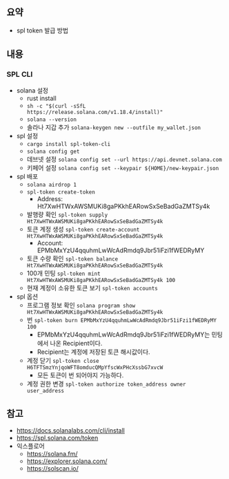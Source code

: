 ## 요약
- spl token 발급 방법
## 내용
### SPL CLI
- solana 설정
    - rust install
    - `sh -c "$(curl -sSfL https://release.solana.com/v1.18.4/install)"`
    - `solana --version`
    - 솔라나 지갑 추가 `solana-keygen new --outfile my_wallet.json`
- spl 설정
    - `cargo install spl-token-cli`
    - `solana config get`
    - 데브넷 설정 `solana config set --url https://api.devnet.solana.com` 
    - 키페어 설정 `solana config set --keypair ${HOME}/new-keypair.json`
- spl 배포
    - `solana airdrop 1`
    - `spl-token create-token`
        - Address: Ht7XwHTWxAWSMUKi8gaPKkhEARowSxSeBadGaZMTSy4k
    - 발행량 확인 `spl-token supply Ht7XwHTWxAWSMUKi8gaPKkhEARowSxSeBadGaZMTSy4k`
    - 토큰 계정 생성 `spl-token create-account Ht7XwHTWxAWSMUKi8gaPKkhEARowSxSeBadGaZMTSy4k`
        - Account: EPMbMxYzU4qquhmLwWcAdRmdq9Jbr51iFzi1fWEDRyMY
    - 토큰 수량 확인 `spl-token balance Ht7XwHTWxAWSMUKi8gaPKkhEARowSxSeBadGaZMTSy4k`
    - 100개 민팅 `spl-token mint Ht7XwHTWxAWSMUKi8gaPKkhEARowSxSeBadGaZMTSy4k 100`
    - 현재 계정이 소유한 토큰 보기 `spl-token accounts`
- spl 옵션
    - 프로그램 정보 확인 `solana program show Ht7XwHTWxAWSMUKi8gaPKkhEARowSxSeBadGaZMTSy4k`
    - 번 `spl-token burn EPMbMxYzU4qquhmLwWcAdRmdq9Jbr51iFzi1fWEDRyMY 100`
        - EPMbMxYzU4qquhmLwWcAdRmdq9Jbr51iFzi1fWEDRyMY는 민팅에서 나온 Recipient이다.
        - Recipient는 계정에 저장된 토큰 해시값이다.
    - 계정 닫기 `spl-token close H6TFTSmzYnjqoWFT8omducQMpYfscWxPHcXssbG7xvcW`
        - 모든 토큰이 번 되어야지 가능하다.
    - 계정 권한 변경 `spl-token authorize token_address owner user_address`
## 참고
- https://docs.solanalabs.com/cli/install
- https://spl.solana.com/token
- 익스플로어
    - https://solana.fm/
    - https://explorer.solana.com/
    - https://solscan.io/